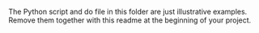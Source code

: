 The Python script and do file in this folder are just illustrative examples. Remove them together with this readme at the beginning of your project.
